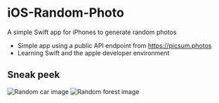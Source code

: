 # iOS-Random-Photo
A simple Swift app for iPhones to generate random photos

- Simple app using a public API endpoint from https://picsum.photos
- Learning Swift and the apple developer environment 

## Sneak peek
![Random car image](https://imgur.com/a/GuWSUiH.jpg)
![Random forest image](https://imgur.com/M4fSXtE.jpg)
